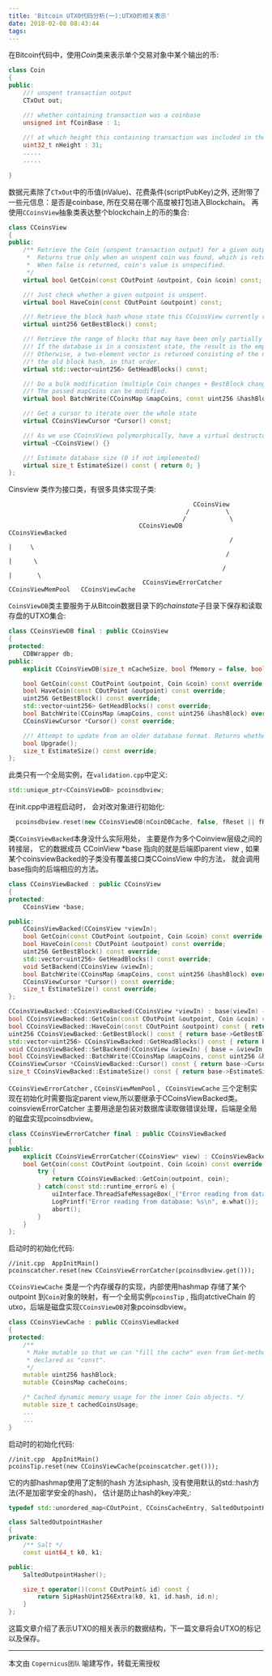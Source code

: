 ```yaml
---
title: 'Bitcoin UTXO代码分析(一):UTXO的相关表示'
date: 2018-02-08 08:43:44
tags:
---
```

在Bitcoin代码中，使用*Coin*类来表示单个交易对象中某个输出的币:
```c++
class Coin
{
public:
    //! unspent transaction output
    CTxOut out;

    //! whether containing transaction was a coinbase
    unsigned int fCoinBase : 1;
    
    //! at which height this containing transaction was included in the active block chain
    uint32_t nHeight : 31;
    .....
    .....
    
}
```
数据元素除了`CTxOut`中的币值(nValue)、花费条件(scriptPubKey)之外, 还附带了一些元信息：是否是coinbase, 所在交易在哪个高度被打包进入Blockchain。
再使用`CCoinsView`抽象类表达整个blockchain上的币的集合:
```c++
class CCoinsView
{
public:
    /** Retrieve the Coin (unspent transaction output) for a given outpoint.
     *  Returns true only when an unspent coin was found, which is returned in coin.
     *  When false is returned, coin's value is unspecified.
     */
    virtual bool GetCoin(const COutPoint &outpoint, Coin &coin) const;

    //! Just check whether a given outpoint is unspent.
    virtual bool HaveCoin(const COutPoint &outpoint) const;

    //! Retrieve the block hash whose state this CCoinsView currently represents
    virtual uint256 GetBestBlock() const;

    //! Retrieve the range of blocks that may have been only partially written.
    //! If the database is in a consistent state, the result is the empty vector.
    //! Otherwise, a two-element vector is returned consisting of the new and
    //! the old block hash, in that order.
    virtual std::vector<uint256> GetHeadBlocks() const;

    //! Do a bulk modification (multiple Coin changes + BestBlock change).
    //! The passed mapCoins can be modified.
    virtual bool BatchWrite(CCoinsMap &mapCoins, const uint256 &hashBlock);

    //! Get a cursor to iterate over the whole state
    virtual CCoinsViewCursor *Cursor() const;

    //! As we use CCoinsViews polymorphically, have a virtual destructor
    virtual ~CCoinsView() {}

    //! Estimate database size (0 if not implemented)
    virtual size_t EstimateSize() const { return 0; }
};

```
Cinsview 类作为接口类，有很多具体实现子类:

                                                       CCoinsView
                                                     /          \
                                                    /            \
                                        CCoinsViewDB            CCoinsViewBacked
                                                                 /          |     \               
                                                                /           |      \
                                                               /            |       \
                                         CCoinsViewErrorCatcher   CCoinsViewMemPool   CCoinsViewCache

`CoinsViewDB`类主要服务于从Bitcoin数据目录下的*chainstate*子目录下保存和读取存盘的UTXO集合:
```c++
class CCoinsViewDB final : public CCoinsView
{
protected:
    CDBWrapper db;
public:
    explicit CCoinsViewDB(size_t nCacheSize, bool fMemory = false, bool fWipe = false);

    bool GetCoin(const COutPoint &outpoint, Coin &coin) const override;
    bool HaveCoin(const COutPoint &outpoint) const override;
    uint256 GetBestBlock() const override;
    std::vector<uint256> GetHeadBlocks() const override;
    bool BatchWrite(CCoinsMap &mapCoins, const uint256 &hashBlock) override;
    CCoinsViewCursor *Cursor() const override;

    //! Attempt to update from an older database format. Returns whether an error occurred.
    bool Upgrade();
    size_t EstimateSize() const override;
};
```
此类只有一个全局实例，在`validation.cpp`中定义:
```c++
std::unique_ptr<CCoinsViewDB> pcoinsdbview;
```
在init.cpp中进程启动时， 会对改对象进行初始化:
```c++
  pcoinsdbview.reset(new CCoinsViewDB(nCoinDBCache, false, fReset || fReindexChainState));
```
类`CCoinsViewBacked`本身没什么实际用处， 主要是作为多个Coinview层级之间的转接层， 它的数据成员 CCoinView *base 指向的就是后端即parent view , 如果某个coinsviewBacked的子类没有覆盖接口类CCoinsView 中的方法， 就会调用base指向的后端相应的方法。
```c++
class CCoinsViewBacked : public CCoinsView
{
protected:
    CCoinsView *base;

public:
    CCoinsViewBacked(CCoinsView *viewIn);
    bool GetCoin(const COutPoint &outpoint, Coin &coin) const override;
    bool HaveCoin(const COutPoint &outpoint) const override;
    uint256 GetBestBlock() const override;
    std::vector<uint256> GetHeadBlocks() const override;
    void SetBackend(CCoinsView &viewIn);
    bool BatchWrite(CCoinsMap &mapCoins, const uint256 &hashBlock) override;
    CCoinsViewCursor *Cursor() const override;
    size_t EstimateSize() const override;
};

CCoinsViewBacked::CCoinsViewBacked(CCoinsView *viewIn) : base(viewIn) { }
bool CCoinsViewBacked::GetCoin(const COutPoint &outpoint, Coin &coin) const { return base->GetCoin(outpoint, coin); }
bool CCoinsViewBacked::HaveCoin(const COutPoint &outpoint) const { return base->HaveCoin(outpoint); }
uint256 CCoinsViewBacked::GetBestBlock() const { return base->GetBestBlock(); }
std::vector<uint256> CCoinsViewBacked::GetHeadBlocks() const { return base->GetHeadBlocks(); }
void CCoinsViewBacked::SetBackend(CCoinsView &viewIn) { base = &viewIn; }
bool CCoinsViewBacked::BatchWrite(CCoinsMap &mapCoins, const uint256 &hashBlock) { return base->BatchWrite(mapCoins, hashBlock); }
CCoinsViewCursor *CCoinsViewBacked::Cursor() const { return base->Cursor(); }
size_t CCoinsViewBacked::EstimateSize() const { return base->EstimateSize(); }
```
`CCoinsViewErrorCatcher` ,  `CCoinsViewMemPool` , ` CCoinsViewCache`  三个定制实现在初始化时需要指定parent view,所以要继承于CCoinsViewBacked类。
coinsviewErrorCatcher 主要用途是包装对数据库读取做错误处理，后端是全局的磁盘实现pcoinsdbview。 

```c++
class CCoinsViewErrorCatcher final : public CCoinsViewBacked
{
public:
    explicit CCoinsViewErrorCatcher(CCoinsView* view) : CCoinsViewBacked(view) {}
    bool GetCoin(const COutPoint &outpoint, Coin &coin) const override {
        try {
            return CCoinsViewBacked::GetCoin(outpoint, coin);
        } catch(const std::runtime_error& e) {
            uiInterface.ThreadSafeMessageBox(_("Error reading from database, shutting down."), "", CClientUIInterface::MSG_ERROR);
            LogPrintf("Error reading from database: %s\n", e.what());
            abort();
        }
    }
};
```
启动时的初始化代码:
```
//init.cpp  AppInitMain()
pcoinscatcher.reset(new CCoinsViewErrorCatcher(pcoinsdbview.get()));
```
`CCoinsViewCache` 类是一个内存缓存的实现，内部使用hashmap 存储了某个outpoint 到` Coin `对象的映射，有一个全局实例`pcoinsTip` , 指向atctiveChain 的utxo，后端是磁盘实现`CCoinsViewDB`对象pcoinsdbview。

```c++
class CCoinsViewCache : public CCoinsViewBacked
{
protected:
    /**
     * Make mutable so that we can "fill the cache" even from Get-methods
     * declared as "const".  
     */
    mutable uint256 hashBlock;
    mutable CCoinsMap cacheCoins;

    /* Cached dynamic memory usage for the inner Coin objects. */
    mutable size_t cachedCoinsUsage;
    ...
    ...
}
``` 
启动时的初始化代码:
```
//init.cpp  AppInitMain()
pcoinsTip.reset(new CCoinsViewCache(pcoinscatcher.get()));
```
它的内部hashmap使用了定制的hash 方法siphash, 没有使用默认的std::hash方法(不是加密学安全的hash)， 估计是防止hash的key冲突,:
```c++
typedef std::unordered_map<COutPoint, CCoinsCacheEntry, SaltedOutpointHasher> CCoinsMap;

class SaltedOutpointHasher
{
private:
    /** Salt */
    const uint64_t k0, k1;

public:
    SaltedOutpointHasher();

    size_t operator()(const COutPoint& id) const {
        return SipHashUint256Extra(k0, k1, id.hash, id.n);
    }
};
```
这篇文章介绍了表示UTXO的相关表示的数据结构，下一篇文章将会UTXO的标记以及保存。

***
本文由 `Copernicus团队` 喻建写作，转载无需授权



